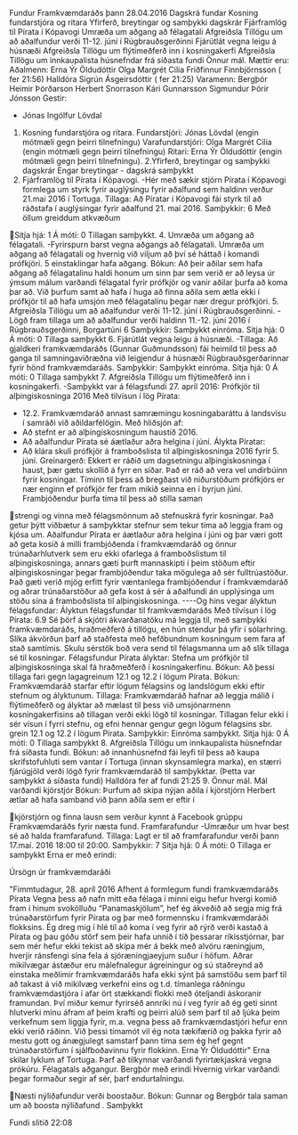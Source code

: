 Fundur Framkvæmdaráðs
þann 28.04.2016
Dagskrá fundar
Kosning fundarstjóra og ritara
Yfirferð, breytingar og samþykki dagskrár
Fjárframlög til Pírata í Kópavogi
Umræða um aðgang að félagatali
Afgreiðsla Tillögu um að aðalfundur verði 11-12. júní í
Rúgbrauðsgerðinni
Fjárútlát vegna leigu á húsnæði
Afgreiðsla Tillögu um flýtimeðferð inn í kosningakerfi
Afgreiðsla Tillögu um innkaupalista húsnefndar frá síðasta fundi
Önnur mál.
Mættir eru:
Aðalmenn:
Erna Ýr Öldudóttir
Olga Margrét Cilia
Friðfinnur Finnbjörnsson ( fer 21:56)
Halldóra Sigrún Ásgeirsdóttir ( fer 21:25)
Varamenn:
Bergþór Heimir Þórðarson
Herbert Snorrason
Kári Gunnarsson
Sigmundur Þórir Jónsson
Gestir:
- Jónas Ingólfur Lövdal
1. Kosning fundarstjóra og ritara.
Fundarstjóri: Jónas Lövdal (engin mótmæli gegn þeirri
tilnefningu)
Varafundarstjóri: Olga Margrét Cilia (engin mótmæli gegn
þeirri tilnefningu)
Ritari: Erna Ýr Öldudóttir (engin mótmæli gegn þeirri
tilnefningu).
2.Yfirferð, breytingar og samþykki dagskrár
Engar breytingar - dagskrá samþykkt
3. Fjárframlög til Pírata í Kópavogi.
-Hér með sækir stjórn Pírata í Kópavogi formlega um styrk
fyrir auglýsingu fyrir aðalfund sem haldinn verður 21.mai 2016 í
Tortuga.
Tillaga: Að Píratar í Kópavogi fái styrk til að ráðstafa í
auglýsingar fyrir aðalfund 21. maí 2016.
Samþykkir: 6 Með öllum greiddum atkvæðum

Sitja hjá: 1
Á móti: 0
Tillagan samþykkt.
4. Umræða um aðgang að félagatali.
-Fyrirspurn barst vegna aðgangs að félagatali.
Umræða um aðgang að félagatali og hvernig við viljum að því
sé háttað í komandi prófkjöri.
5 einstaklingar hafa aðgang.
Bókun: Að þeir aðilar sem hafa aðgang að félagatalinu haldi
honum um sinn þar sem verið er að leysa úr ýmsum málum varðandi
félagatal fyrir prófkjör og vanir aðilar þurfa að koma þar að. Við
þurfum samt að hafa í huga að finna aðila sem ætla ekki í prófkjör
til að hafa umsjón með félagatalinu þegar nær dregur prófkjöri.
5. Afgreiðsla Tillögu um að aðalfundur verði 11-12. júní í
Rúgbrauðsgerðinni.
-Lögð fram tillaga um að aðalfundur verði haldinn 11.-12.
júní 2016 í Rúgbrauðsgerðinni, Borgartúni 6
Samþykkir: Samþykkt einróma.
Sitja hjá: 0
Á móti: 0
Tillaga samþykkt
6. Fjárútlát vegna leigu á húsnæði.
-Tillaga: Að gjaldkeri framkvæmdaráðs (Gunnar Guðmundsson)
fái heimild til þess að ganga til samningaviðræðna við leigjendur á
húsnæði Rúgbrauðsgerðarinnar fyrir hönd framkvæmdaráðs.
Samþykkir: Samþykkt einróma.
Sitja hjá: 0
Á móti: 0
Tillaga samþykkt
7. Afgreiðsla Tillögu um flýtimeðferð inn í kosningakerfi.
-Samþykkt var á félagsfundi 27. apríl 2016:
Prófkjör til alþingiskosninga 2016
Með tilvísun í lög Pírata:
- 12.2. Framkvæmdaráð annast samræmingu kosningabaráttu á
landsvísu í samráði við aðildarfélögin.
Með hliðsjón af:
- Að stefnt er að alþingiskosningum haustið 2016.
- Að aðalfundur Pírata sé áætlaður aðra helgina í júní.
Álykta Píratar:
- Að klára skuli prófkjör á framboðslista til
alþingiskosninga 2016 fyrir 5. júní.
Greinargerð:
Ekkert er ráðið um dagsetningu alþingiskosninga í haust,
þær gætu skollið á fyrr en síðar. Það er ráð að vera vel undirbúinn
fyrir kosningar. Tíminn til þess að bregðast við niðurstöðum
prófkjörs er nær enginn ef prófkjör fer fram mikið seinna en í
byrjun júní. Frambjóðendur þurfa tíma til þess að stilla saman

strengi og vinna með félagsmönnum að stefnuskrá fyrir kosningar. Það
getur þýtt viðbætur á samþykktar stefnur sem tekur tíma að leggja
fram og kjósa um.
Aðalfundur Pírata er áætlaður aðra helgina í júni og þar
væri gott að geta kosið á milli frambjóðenda í framkvæmdaráð og
önnur trúnaðarhlutverk sem eru ekki ofarlega á framboðslistum til
alþingiskosninga, annars gæti þurft mannaskipti í þeim stöðum eftir
alþingiskosningar þegar frambjóðendur taka mögulega að sér
fulltrúastöður. Það gæti verið mjög erfitt fyrir væntanlega
frambjóðendur í framkvæmdaráð og aðrar trúnaðarstöður að gefa kost á
sér á aðalfundi án upplýsinga um stöðu sína á framboðslista til
alþingiskosninga.
----Og hins vegar ályktun félagsfundar:
Ályktun félagsfundar til framkvæmdaráðs
Með tilvísun í lög Pírata:
6.9 Sé þörf á skjótri ákvarðanatöku má leggja til, með
samþykki framkvæmdaráðs, hraðmeðferð á tillögu, en hún stendur þá
yfir í sólarhring. Slíka ákvörðun þarf að staðfesta með hefðbundnum
kosningum sem fara af stað samtímis. Skulu sérstök boð vera send til
félagsmanna um að slík tillaga sé til kosningar.
Félagsfundur Pírata ályktar:
Stefna um prófkjör til alþingiskosninga skal fá hraðmeðferð
í kosningakerfinu.
Bókun: Að þessi tillaga fari gegn lagagreinum 12.1 og 12.2
í lögum Pírata.
Bókun: Framkvæmdaráð starfar eftir lögum félagsins og
landslögum ekki eftir stefnum og ályktunum.
Tillaga: Framkvæmdaráð hafnar að leggja málið í
flýtimeðferð og ályktar að mælast til þess við umsjónarmenn
kosningakerfisins að tillagan verði ekki lögð til kosningar.
Tillagan felur ekki í sér vísun í fyrri stefnu, og efni hennar
gengur gegn lögum félagsins sbr. grein 12.1 og 12.2 í lögum Pírata.
Samþykkir: Einróma samþykkt.
Sitja hjá: 0
Á móti: 0
Tillaga samþykkt
8. Afgreiðsla Tillögu um innkaupalista húsnefndar frá síðasta fundi.
Bókun: að innanhúsnefnd fái leyfi til þess að kaupa skrifstofuhluti
sem vantar í Tortuga (innan skynsamlegra marka), en stærri
fjárúgjöld verði lögð fyrir framkvæmdaráð til samþykktar. (Þetta var
samþykkt á síðasta fundi)
Halldóra fer af fundi 21:25
9. Önnur mál.
Mál varðandi kjörstjór
Bókun: Þurfum að skipa nýjan aðila í kjörstjórn
Herbert ætlar að hafa samband við þann aðila sem er eftir í

kjörstjórn og finna lausn sem verður kynnt á Facebook grúppu
Framkvæmdaráðs fyrir næsta fund.
Framfarafundur
-Umræður um hvar best sé að halda framfarafund.
Tillaga: Lagt er til að framfarafundur verði þann 17.maí.
2016 18:00 til 20:00.
Samþykkir: 7
Sitja hjá: 0
Á móti: 0
Tillaga er samþykkt
Erna er með erindi:

Úrsögn úr framkvæmdaráði

"Fimmtudagur, 28. apríl 2016
Afhent á formlegum fundi framkvæmdaráðs Pírata
Vegna þess að nafn mitt eða félaga í minni eigu hefur
hvergi komið fram í hinum svokölluðu “Panamaskjölum”, hef ég ákveðið
að segja mig frá trúnaðarstörfum fyrir Pírata og þar með formennsku
í framkvæmdaráði flokksins.
Ég dreg mig í hlé til að koma í veg fyrir að rýrð verði
kastað á Pírata og þau góðu störf sem þeir hafa unnið í tíð þessarar
ríkisstjórnar, þar sem mér hefur ekki tekist að skipa mér á bekk með
alvöru ræningjum, hverjir ránsfengi sína fela á sjóræningjaeyjum
suður í höfum.
Aðrar mikilvægar ástæður eru málefnalegur ágreiningur og sú
staðreynd að einstaka meðlimir framkvæmdaráðs hafa ekki sýnt þá
samstöðu sem þarf til að takast á við mikilvæg verkefni eins og t.d.
tímanlega ráðningu framkvæmdastjóra í afar ört stækkandi flokki með
óteljandi áskoranir framundan. Því miður kemur fyrirséð annríki nú í
veg fyrir að ég geti sinnt hlutverki mínu áfram af þeim krafti og
þeirri alúð sem þarf til að ljúka þeim verkefnum sem liggja fyrir,
m.a. vegna þess að framkvæmdastjóri hefur enn ekki verið ráðinn.
Við þessi tímamót vil ég nota tækifærið og þakka fyrir að
mestu gott og ánægjulegt samstarf þann tíma sem ég hef gegnt
trúnaðarstörfum í sjálfboðavinnu fyrir flokkinn.
Erna Ýr Öldudóttir"
Erna skilar lyklum af Tortuga.
Þarf að tilkynnar varðandi fyrirtækjaskrá vegna prókúru.
Félagatals aðgangur.
Bergþór með erindi
Hvernig virkar varðandi þegar formaður segir af
sér, þarf endurtalningu.

Næsti nýliðafundur verði boostaður.
Bókun: Gunnar og Bergþór tala saman um að boosta
nýliðafund . Samþykkt

Fundi slitið 22:08

